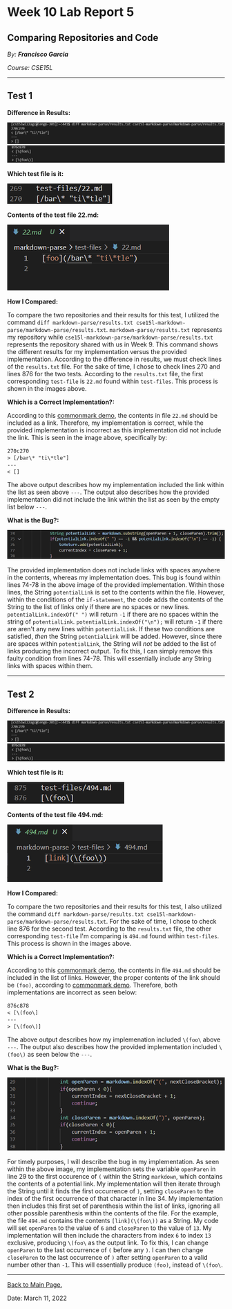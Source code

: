 # Week 10 Lab Report 5

## Comparing Repositories and Code

*By: **Francisco Garcia***

*Course: CSE15L*

---
## Test 1

**Difference in Results:**

![Image](labreport5diff.png)
![Image](diff2.png)

**Which test file is it:**

![Image](labreport5test1.png)

**Contents of the test file 22.md:**

![Image](contentsTest22.png)

**How I Compared:**

To compare the two repositories and their results for this test, I utilized the command `diff markdown-parse/results.txt cse15l-markdown-parse/markdown-parse/results.txt`. `markdown-parse/results.txt` represents my repository while `cse15l-markdown-parse/markdown-parse/results.txt` represents the repository shared with us in Week 9. This command shows the different results for my implementation versus the provided implementation. According to the difference in results, we must check lines of the `results.txt` file. For the sake of time, I chose to check lines 270 and lines 876 for the two tests. According to the `results.txt` file, the first corresponding `test-file` is `22.md` found within `test-files`. This process is shown in the images above.

**Which is a Correct Implementation?:**

According to this [commonmark demo](https://spec.commonmark.org/dingus/), the contents in file `22.md` should be included as a link. Therefore, my implementation is correct, while the provided implementation is incorrect as this implementation did not include the link. This is seen in the image above, specifically by:

```
270c270
> [/bar\* "ti\*tle"]
---
< []
```

The above output describes how my implementation included the link within the list as seen above `---`. The output also describes how the provided implementation did not include the link within the list as seen by the empty list below `---`.

**What is the Bug?:**

![Image](LR5bugfix1.png)

The provided implementation does not include links with spaces anywhere in the contents, whereas my implementation does. This bug is found within lines 74-78 in the above image of the provided implementation. Within those lines, the String `potentialLink` is set to the contents within the file. However, within the conditions of the `if-statement`, the code adds the contents of the String to the list of links only if there are no spaces or new lines. `potentialLink.indexOf(" ")` will return `-1` if there are no spaces within the string of `potentialLink`. `potentialLink.indexOf("\n");` will return `-1` if there are aren't any new lines within `potentialLink`. If these two conditions are satisfied, *then* the String `potentialLink` will be added. However, since there are spaces within `potentialLink`, the String will *not* be added to the list of links producing the incorrect output. To fix this, I can simply remove this faulty condition from lines 74-78. This will essentially include any String links with spaces within them.

---

## Test 2

**Difference in Results:**

![Image](labreport5diff.png)
![Image](diff2.png)

**Which test file is it:**

![Image](labreport5test2.png)

**Contents of the test file 494.md:**

![Image](contentsTest494.png)

**How I Compared:**

To compare the two repositories and their results for this test, I also utilized the command `diff markdown-parse/results.txt cse15l-markdown-parse/markdown-parse/results.txt`.  For the sake of time, I chose to check line 876 for the second test. According to the `results.txt` file, the other corresponding `test-file` I'm comparing is `494.md` found within `test-files`. This process is shown in the images above.

**Which is a Correct Implementation?:**

According to this [commonmark demo](https://spec.commonmark.org/dingus/), the contents in file `494.md` should be included in the list of links. However, the proper contents of the link should be `(foo)`, according to [commonmark demo](https://spec.commonmark.org/dingus/). Therefore, both implementations are incorrect as seen below: 

```
876c878
< [\(foo\]
---
> [\(foo\)]
```

The above output describes how my implemenation included `\(foo\` above `---`. The output also describes how the provided implementation included `\(foo\)` as seen below the `---`.

**What is the Bug?:**

![Image](LR5bugfix2.png)

For timely purposes, I will describe the bug in my implementation. As seen within the above image, my implementation sets the variable `openParen` in line 29 to the first occurence of `(` within the String `markdown`, which contains the contents of a potential link. My implementation will then iterate through the String until it finds the first occurrence of `)`, setting `closeParen` to the index of the first occurrence of that character in line 34. My implementation then includes this first set of parenthesis within the list of links, ignoring all other possible parenthesis within the contents of the file. For the example, the file `494.md` contains the contents `[link](\(foo\))` as a String. My code will set `openParen` to the value of `6` and `closeParen` to the value of `13`. My implementation will then include the characters from index `6` to index `13` exclusive, producing `\(foo\` as the output link. To fix this, I can change `openParen` to the last occurrence of `(` before any `)`. I can then change `closeParen` to the last occurrence of `)` after setting `openParen` to a valid number other than `-1`. This will essentially produce `(foo)`, instead of `\(foo\`.

---


[Back to Main Page.](https://francgarcia.github.io/cse15l-lab-reports/index.html)

Date: March 11, 2022
